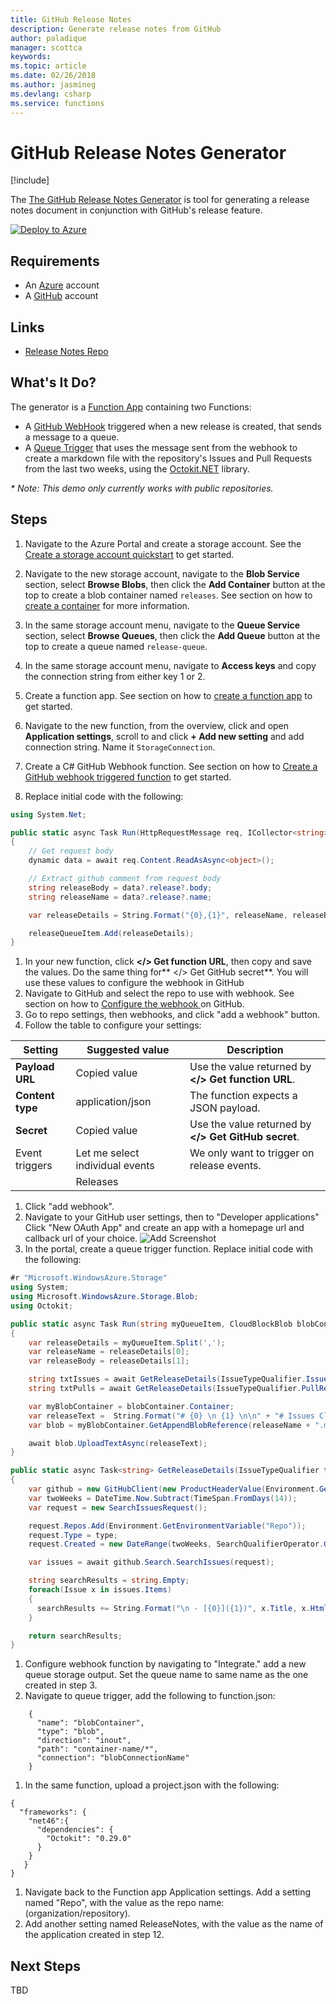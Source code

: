 ```yaml
---
title: GitHub Release Notes
description: Generate release notes from GitHub
author: paladique
manager: scottca
keywords: 
ms.topic: article
ms.date: 02/26/2018
ms.author: jasmineg
ms.devlang: csharp
ms.service: functions
---
```


# GitHub Release Notes Generator

[!include[](../includes/header.md)]

The [The GitHub Release Notes Generator](https://github.com/paladique/release-notes-generator) is tool for generating a release notes document in conjunction with GitHub's release feature.

[![Deploy to Azure](https://azuredeploy.net/deploybutton.png)]()

## Requirements
* An [Azure](https://azure.microsoft.com/en-us/free/) account
* A [GitHub](https://github.com/join) account

## Links
* [Release Notes Repo](https://github.com/paladique/release-notes-generator)

## What's It Do?
The generator is a [Function App]() containing two Functions:

- A [GitHub WebHook]() triggered when a new release is created, that sends a message to a queue.
- A [Queue Trigger]() that uses the message sent from the webhook to create a markdown file with the repository's Issues and Pull Requests from the last two weeks, using the [Octokit.NET]() library.

_* Note: This demo only currently works with public repositories._

## Steps
1. Navigate to the Azure Portal and create a storage account. See the [Create a storage account quickstart](https://docs.microsoft.com/en-us/azure/storage/common/storage-quickstart-create-account?tabs=portal#create-a-general-purpose-storage-account) to get started. 
1. Navigate to the new storage account, navigate to the **Blob Service** section, select **Browse Blobs**, then click the **Add Container** button at the top to create a blob container named `releases`. See section on how to [create a container](https://docs.microsoft.com/en-us/azure/storage/blobs/storage-quickstart-blobs-portal#create-a-container) for more information.
1. In the same storage account menu, navigate to the **Queue Service** section, select **Browse Queues**, then click the **Add Queue** button at the top to create a queue named `release-queue`.
1. In the same storage account menu, navigate to **Access keys** and copy the connection string from either key 1 or 2.
1. Create a function app. See section on how to [create a function app](https://docs.microsoft.com/en-us/azure/azure-functions/functions-create-first-azure-function#create-a-function-app) to get started.
1. Navigate to the new function, from the overview, click and open **Application settings**, scroll to and click **+ Add new setting**  and add connection string. Name it `StorageConnection`.
1. Create a C# GitHub Webhook function. See section on how to [Create a GitHub webhook triggered function](https://docs.microsoft.com/en-us/azure/azure-functions/functions-create-github-webhook-triggered-function#create-a-github-webhook-triggered-function) to get started. 

1. Replace initial code with the following:

```csharp
using System.Net;

public static async Task Run(HttpRequestMessage req, ICollector<string> releaseQueueItem, TraceWriter log)
{
    // Get request body
    dynamic data = await req.Content.ReadAsAsync<object>();

    // Extract github comment from request body
    string releaseBody = data?.release?.body;
    string releaseName = data?.release?.name;

    var releaseDetails = String.Format("{0},{1}", releaseName, releaseBody);

    releaseQueueItem.Add(releaseDetails);
}
```
1. In your new function, click **</> Get function URL**, then copy and save the values. Do the same thing for** </> Get GitHub secret**. You will use these values to configure the webhook in GitHub
1. Navigate to GitHub and select the repo to use with webhook. See section on how to [Configure the webhook
](https://docs.microsoft.com/en-us/azure/azure-functions/functions-create-github-webhook-triggered-function#configure-the-webhook) on GitHub.
1. Go to repo settings, then webhooks, and click "add a webhook" button.
1. Follow the table to configure your settings:

| Setting | Suggested value | Description |
|---|---|---|
| **Payload URL** | Copied value | Use the value returned by  **</> Get function URL**. |
| **Content type** | application/json | The function expects a JSON payload. |
| **Secret**   | Copied value | Use the value returned by  **</> Get GitHub secret**. |
| Event triggers | Let me select individual events | We only want to trigger on release events.  |
| | Releases |  |

1. Click "add webhook".
1. Navigate to your GitHub user settings, then to "Developer applications" Click "New OAuth App" and create an app with a homepage url and callback url of your choice. ![Add Screenshot]()
1. In the portal, create a queue trigger function. Replace initial code with the following:

```csharp
#r "Microsoft.WindowsAzure.Storage"
using System;
using Microsoft.WindowsAzure.Storage.Blob;
using Octokit;

public static async Task Run(string myQueueItem, CloudBlockBlob blobContainer, TraceWriter log)
{
    var releaseDetails = myQueueItem.Split(',');
    var releaseName = releaseDetails[0];
    var releaseBody = releaseDetails[1];

    string txtIssues = await GetReleaseDetails(IssueTypeQualifier.Issue);
    string txtPulls = await GetReleaseDetails(IssueTypeQualifier.PullRequest);

    var myBlobContainer = blobContainer.Container;
    var releaseText =  String.Format("# {0} \n {1} \n\n" + "# Issues Closed:" + txtIssues + "\n\n# Changes Merged:" + txtPulls, releaseName,releaseBody);
    var blob = myBlobContainer.GetAppendBlobReference(releaseName + ".md" );

    await blob.UploadTextAsync(releaseText);
}

public static async Task<string> GetReleaseDetails(IssueTypeQualifier type)
{
    var github = new GitHubClient(new ProductHeaderValue(Environment.GetEnvironmentVariable("ReleaseNotes")));
    var twoWeeks = DateTime.Now.Subtract(TimeSpan.FromDays(14));
    var request = new SearchIssuesRequest();

    request.Repos.Add(Environment.GetEnvironmentVariable("Repo"));
    request.Type = type;
    request.Created = new DateRange(twoWeeks, SearchQualifierOperator.GreaterThan);

    var issues = await github.Search.SearchIssues(request);

    string searchResults = string.Empty;
    foreach(Issue x in issues.Items)
    {
      searchResults += String.Format("\n - [{0}]({1})", x.Title, x.HtmlUrl);
    }

    return searchResults;
}
```

1. Configure webhook function by navigating to "Integrate." add a new queue storage output. Set the queue name to same name as the one created in step 3.
1. Navigate to queue trigger, add the following to function.json:

```
    {
      "name": "blobContainer",
      "type": "blob",
      "direction": "inout",
      "path": "container-name/*",
      "connection": "blobConnectionName"
    }
```

1. In the same function, upload a project.json with the following:

```
{
  "frameworks": {
    "net46":{
      "dependencies": {
        "Octokit": "0.29.0"
      }
    }
   }
}
```

1. Navigate back to the Function app Application settings. Add a setting named "Repo", with the value as the repo name: (organization/repository).
1. Add another setting named ReleaseNotes, with the value as the name of the application created in step 12.

## Next Steps
TBD
